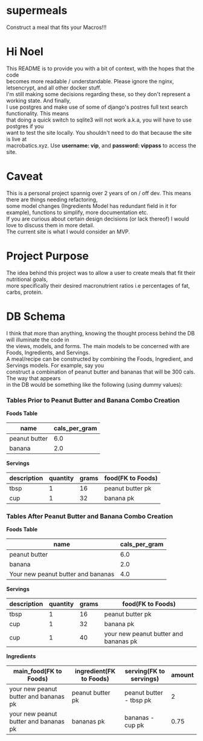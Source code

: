# supermeals
Construct a meal that fits your Macros!!!

# Hi Noel
This README is to provide you with a bit of context, with the hopes that the code  
becomes more readable / understandable.  Please ignore the nginx, letsencrypt, and all other docker stuff.  
I'm still making some decisions regarding these, so they don't represent a working state.  And finally,  
I use postgres and make use of some of django's postres full text search functionality. This means  
that doing a quick switch to sqlite3 will not work a.k.a, you will have to use postgres if you  
want to test the site locally. You shouldn't need to do that because the site is live at  
macrobatics.xyz.  Use **username: vip**, and **password: vippass** to access the site.  

# Caveat
This is a personal project spannig over 2 years of on / off dev.  This means there are things needing refactoring,  
some model changes (Ingredients Model has redundant field in it for example), functions to simplify, more documentation etc.  
If you are curious about certain design decisions (or lack thereof) I would love to discuss them in more detail.  
The current site is what I would consider an MVP.

# Project Purpose
The idea behind this project was to allow a user to create meals that fit their nutritional goals,  
more specifically their desired macronutrient ratios i.e percentages of fat, carbs, protein.

# DB Schema
I think that more than anything, knowing the thought process behind the DB will illuminate the code in  
the views, models, and forms.  The main models to be concerned with are Foods, Ingredients, and Servings.  
A meal/recipe can be constructed by combining the Foods, Ingredient, and Servings models.  For example, say you    
construct a combination of peanut butter and bananas that will be 300 cals.  The way that appears  
in the DB would be something like the following (using dummy values):

### Tables Prior to Peanut Butter and Banana Combo Creation

**Foods Table**  

name | cals_per_gram
--- | ---
peanut butter | 6.0
banana | 2.0

**Servings**

description | quantity | grams | food(FK to Foods)
--- | --- | --- | ---
tbsp | 1 | 16 | peanut butter pk
cup | 1 | 32 | banana pk

### Tables After Peanut Butter and Banana Combo Creation

**Foods Table**  

name | cals_per_gram
--- | ---
peanut butter | 6.0
banana | 2.0
Your new peanut butter and bananas | 4.0

**Servings**

description | quantity | grams | food(FK to Foods)
--- | --- | --- | ---
tbsp | 1 | 16 | peanut butter pk
cup | 1 | 32 | banana pk
cup | 1 | 40 | your new peanut butter and bananas pk

**Ingredients**

main_food(FK to Foods) | ingredient(FK to Foods) | serving(FK to servings) | amount
--- | --- | --- | ---
your new peanut butter and bananas pk | peanut butter pk | peanut butter - tbsp pk | 2
your new peanut butter and bananas pk | bananas pk | bananas - cup pk | 0.75
